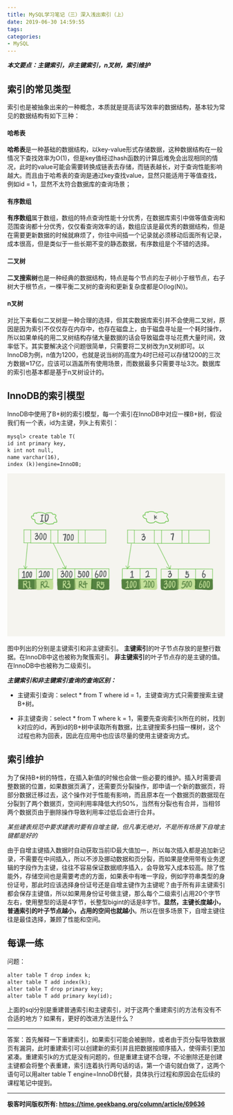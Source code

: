 ```yaml
---
title: MySQL学习笔记（三）深入浅出索引（上）
date: 2019-06-30 14:59:55
tags:
categories:
- MySQL
---
```

***本文要点：主键索引，非主键索引，n叉树，索引维护***
<!--more-->

## 索引的常见类型

索引也是被抽象出来的一种概念，本质就是提高读写效率的数据结构，基本较为常见的数据结构有如下三种：

#### 哈希表
**哈希表**是一种基础的数据结构，以key-value形式存储数据，这种数据结构在一般情况下查找效率为O(1)，但是key值经过hash函数的计算后难免会出现相同的情况，此时的value可能会需要转换成链表去存储，而链表越长，对于查询性能影响越大。而且由于哈希表的查询是通过key查找value，显然只能适用于等值查找，例如id = 1，显然不太符合数据库的查询场景；
#### 有序数组
**有序数组**属于数组，数组的特点查询性能十分优秀，在数据库索引中做等值查询和范围查询都十分优秀，仅仅看查询效率的话，数组应该是最优秀的数据结构，但是在需要更新数据的时候就麻烦了，你往中间插一个记录就必须移动后面所有记录，成本很高，但是类似于一些长期不变的静态数据，有序数组是个不错的选择。
#### 二叉树
**二叉搜索树**也是一种经典的数据结构，特点是每个节点的左子树小于根节点，右子树大于根节点，一棵平衡二叉树的查询和更新复杂度都是O(log(N))。
#### n叉树
对比下来看似二叉树是一种合理的选择，但其实数据库索引并不会使用二叉树，原因是因为索引不仅仅存在内存中，也存在磁盘上，由于磁盘寻址是一个耗时操作，所以如果单纯的用二叉树结构存储大量数据的话会导致磁盘寻址花费大量时间，效率低下。其实要解决这个问题很简单，只需要将二叉树改为n叉树即可。以InnoDB为例，n值为1200，也就是说当树的高度为4时已经可以存储1200的三次方数据≈17亿，应该可以涵盖所有使用场景，而数据最多只需要寻址3次。数据库的索引也基本都是基于n叉树设计的。

## InnoDB的索引模型

InnoDB中使用了B+树的索引模型，每一个索引在InnoDB中对应一棵B+树，假设我们有一个表，id为主键，列k上有索引：

```
mysql> create table T(
id int primary key, 
k int not null, 
name varchar(16),
index (k))engine=InnoDB;
```

![](/image/InnoDB_index_model.jpg)

图中列出的分别是主键索引和非主键索引。
**主键索引**的叶子节点存放的是整行数据。在InnoDB中这也被称为聚簇索引。
**非主键索引**的叶子节点存的是主键的值。在InnoDB中也被称为二级索引。

***主键索引和非主键索引查询的查询区别：***
+ 主键索引查询：select * from T where id = 1，主键查询方式只需要搜索主键B+树。
- 非主键查询：select * from T where k = 1，需要先查询索引k所在的树，找到k对应的id，再到id的B+树中读取所有数据，比主键搜索多扫描一棵树，这个过程也称为回表，因此在应用中也应该尽量的使用主键查询方式。

## 索引维护
为了保持B+树的特性，在插入新值的时候也会做一些必要的维护。插入时需要调整数据的位置，如果数据页满了，还需要页分裂操作，即申请一个新的数据页，将部分数据迁移过去，这个操作对于性能有影响，而且原本在一个数据页的数据现在分裂到了两个数据页，空间利用率降低大约50%，当然有分裂也有合并，当相邻两个数据页由于删除操作导致利用率过低后会进行合并。

*某些建表规范中要求建表时要有自增主键，但凡事无绝对，不是所有场景下自增主键都是好的*

由于自增主键插入数据时自动获取当前ID最大值加一，所以每次插入都是追加新记录，不需要在中间插入，所以不涉及挪动数据和页分裂，而如果是使用带有业务逻辑的字段作为主键，往往不容易保证数据顺序插入，会导致写入成本较高。除了性能外，存储空间也是需要考虑的方面，如果表中有唯一字段，例如字符串类型的身份证号，那此时应该选择身份证号还是自增主键作为主键呢？由于所有非主键索引都会保存主键值，所以如果用身份证号做主键，那么每个二级索引占用20个字节左右，使用整型的话是4字节，长整型bigint的话是8字节。**显然，主键长度越小，普通索引的叶子节点越小，占用的空间也就越小**。所以在很多场景下，自增主键往往是最佳选择，兼顾了性能和空间。

## 每课一练
问题：
```
alter table T drop index k;
alter table T add index(k);
alter table T drop primary key;
alter table T add primary key(id);
```
上面的sql分别是重建普通索引和主键索引，对于这两个重建索引的方法有没有不合适的地方？如果有，更好的改进方法是什么？

-------- 

答案：首先解释一下重建索引，如果索引可能会被删除，或者由于页分裂导致数据页有漏洞，此时重建索引可以创建新的索引并且把数据按顺序插入，使得索引更加紧凑。重建索引k的方式是没有问题的，但是重建主键不合理，不论删除还是创建主键都会将整个表重建，索引连着执行两句话的话，第一个语句就白做了，这两个语句可以用alter table T engine=InnoDB代替，具体执行过程和原因会在后续的课程笔记中提到。

------

**极客时间版权所有: https://time.geekbang.org/column/article/69636**